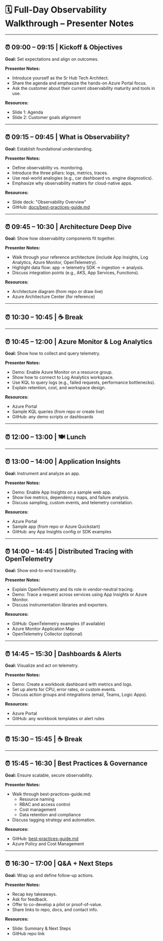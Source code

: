 # 🗓️ Full-Day Observability Walkthrough – Presenter Notes

---

## ⏰ 09:00 – 09:15 | Kickoff & Objectives

**Goal:** Set expectations and align on outcomes.

**Presenter Notes:**
- Introduce yourself as the Sr Hub Tech Architect.
- Share the agenda and emphasize the hands-on Azure Portal focus.
- Ask the customer about their current observability maturity and tools in use.

**Resources:**
- Slide 1: Agenda
- Slide 2: Customer goals alignment

---

## ⏰ 09:15 – 09:45 | What is Observability?

**Goal:** Establish foundational understanding.

**Presenter Notes:**
- Define observability vs. monitoring.
- Introduce the three pillars: logs, metrics, traces.
- Use real-world analogies (e.g., car dashboard vs. engine diagnostics).
- Emphasize why observability matters for cloud-native apps.

**Resources:**
- Slide deck: "Observability Overview"
- GitHub: [docs/best-practices-guide.md](docs/best-practices-guide.md)

---

## ⏰ 09:45 – 10:30 | Architecture Deep Dive

**Goal:** Show how observability components fit together.

**Presenter Notes:**
- Walk through your reference architecture (include App Insights, Log Analytics, Azure Monitor, OpenTelemetry).
- Highlight data flow: app → telemetry SDK → ingestion → analysis.
- Discuss integration points (e.g., AKS, App Services, Functions).

**Resources:**
- Architecture diagram (from repo or draw live)
- Azure Architecture Center (for reference)

---

## ⏰ 10:30 – 10:45 | ☕ Break

---

## ⏰ 10:45 – 12:00 | Azure Monitor & Log Analytics

**Goal:** Show how to collect and query telemetry.

**Presenter Notes:**
- Demo: Enable Azure Monitor on a resource group.
- Show how to connect to Log Analytics workspace.
- Use KQL to query logs (e.g., failed requests, performance bottlenecks).
- Explain retention, cost, and workspace design.

**Resources:**
- Azure Portal
- Sample KQL queries (from repo or create live)
- GitHub: any demo scripts or dashboards

---

## ⏰ 12:00 – 13:00 | 🍽️ Lunch

---

## ⏰ 13:00 – 14:00 | Application Insights

**Goal:** Instrument and analyze an app.

**Presenter Notes:**
- Demo: Enable App Insights on a sample web app.
- Show live metrics, dependency maps, and failure analysis.
- Discuss sampling, custom events, and telemetry correlation.

**Resources:**
- Azure Portal
- Sample app (from repo or Azure Quickstart)
- GitHub: any App Insights config or SDK examples

---

## ⏰ 14:00 – 14:45 | Distributed Tracing with OpenTelemetry

**Goal:** Show end-to-end traceability.

**Presenter Notes:**
- Explain OpenTelemetry and its role in vendor-neutral tracing.
- Demo: Trace a request across services using App Insights or Azure Monitor.
- Discuss instrumentation libraries and exporters.

**Resources:**
- GitHub: OpenTelemetry examples (if available)
- Azure Monitor Application Map
- OpenTelemetry Collector (optional)

---

## ⏰ 14:45 – 15:30 | Dashboards & Alerts

**Goal:** Visualize and act on telemetry.

**Presenter Notes:**
- Demo: Create a workbook dashboard with metrics and logs.
- Set up alerts for CPU, error rates, or custom events.
- Discuss action groups and integrations (email, Teams, Logic Apps).

**Resources:**
- Azure Portal
- GitHub: any workbook templates or alert rules

---

## ⏰ 15:30 – 15:45 | ☕ Break

---

## ⏰ 15:45 – 16:30 | Best Practices & Governance

**Goal:** Ensure scalable, secure observability.

**Presenter Notes:**
- Walk through best-practices-guide.md:
  - Resource naming
  - RBAC and access control
  - Cost management
  - Data retention and compliance
- Discuss tagging strategy and automation.

**Resources:**
- GitHub: [best-practices-guide.md](docs/best-practices-guide.md)
- Azure Policy and Cost Management

---

## ⏰ 16:30 – 17:00 | Q&A + Next Steps

**Goal:** Wrap up and define follow-up actions.

**Presenter Notes:**
- Recap key takeaways.
- Ask for feedback.
- Offer to co-develop a pilot or proof-of-value.
- Share links to repo, docs, and contact info.

**Resources:**
- Slide: Summary & Next Steps
- GitHub repo link